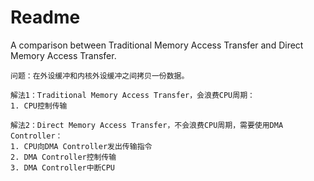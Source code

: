 # Readme
A comparison between Traditional Memory Access Transfer and Direct Memory Access Transfer.

```
问题：在外设缓冲和内核外设缓冲之间拷贝一份数据。
```

```
解法1：Traditional Memory Access Transfer，会浪费CPU周期：
1. CPU控制传输
```

```
解法2：Direct Memory Access Transfer，不会浪费CPU周期，需要使用DMA Controller：
1. CPU向DMA Controller发出传输指令
2. DMA Controller控制传输
3. DMA Controller中断CPU
```
